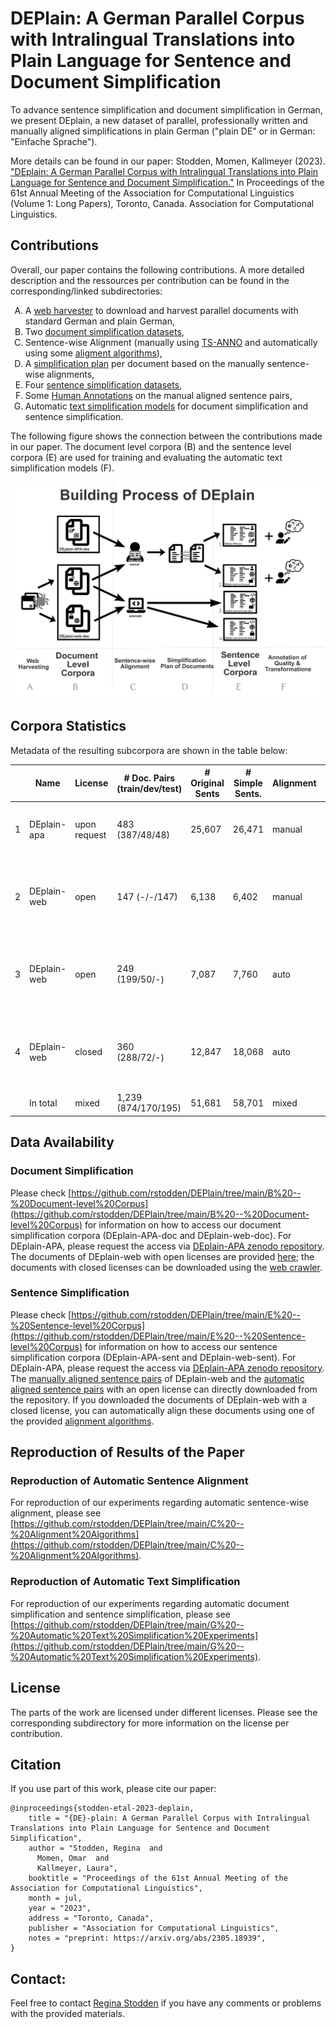 # DEPlain: A German Parallel Corpus with Intralingual Translations into Plain Language for Sentence and Document Simplification
To advance sentence simplification and document simplification in German, we present DEplain, a new dataset of parallel, professionally written and manually aligned simplifications in plain German ("plain DE" or in German: "Einfache Sprache"). 

More details can be found in our paper: Stodden, Momen, Kallmeyer (2023). ["DEplain: A German Parallel Corpus with Intralingual Translations into Plain Language for Sentence and Document Simplification."](https://arxiv.org/abs/2305.18939) In Proceedings of the 61st Annual Meeting of the Association for Computational Linguistics (Volume 1: Long Papers), Toronto, Canada. Association for Computational Linguistics.

## Contributions
Overall, our paper contains the following contributions. A more detailed description and the ressources per contribution can be found in the corresponding/linked subdirectories:
<ol type="A">
    <li> A <a target="_blank" href="https://github.com/rstodden/data_collection_german_simplification">web harvester</a> to download and harvest parallel documents with standard German and plain German, </li>
    <li> Two <a href="https://github.com/rstodden/DEPlain/tree/main/B%20--%20Document-level%20Corpus" target="_blank">document simplification datasets</a>,</li>
    <li> Sentence-wise Alignment (manually using <a href="https://github.com/rstodden/TS_annotation_tool" target="_blank">TS-ANNO</a> and automatically using some <a href="https://github.com/rstodden/DEPlain/tree/main/C%20--%20Alignment%20Algorithms" target="_blank">aligment algorithms</a>), </li>
    <li> A <a href="https://github.com/rstodden/DEPlain/tree/main/D%20--%20Simplification%20Plans" target="_blank">simplification plan</a> per document based on the manually sentence-wise alignments,</li>
    <li> Four <a href="https://github.com/rstodden/DEPlain/tree/main/E%20--%20Sentence-level%20Corpus" target="_blank">sentence simplification datasets</a>, </li>
    <li> Some <a href="https://github.com/rstodden/DEPlain/tree/main/F%20--%20Human%20Annotations" target="_blank">Human Annotations</a> on the manual aligned sentence pairs,</li>
    <li> Automatic <a href="https://github.com/rstodden/DEPlain/tree/main/G%20--%20Automatic%20Text%20Simplification%20Experiments" target="_blank">text simplification models</a> for document simplification and sentence simplification.</li>
    </li>
</ol>


The following figure  shows the connection between the contributions made in our paper. The document level corpora (B) and the sentence level corpora (E) are used for training and evaluating the automatic text simplification models (F). 

<img src="./building_process_of_deplain.svg" width="750">


## Corpora Statistics

Metadata of the resulting subcorpora are shown in the table below:

| | Name   | License | # Doc. Pairs (train/dev/test) | # Original Sents | # Simple Sents. | Alignment | # Sent. Pairs (train/dev/test) | Corpus Name Doc. | Corpus Name Sent.|
|--------|-------------------------------|------------------|------------------------|----------------------------|---------------------------|--------------------|-------------------------|--------------------|-------------------------|
|1 | DEplain-apa | upon request     | 483  (387/48/48)    | 25,607       | 26,471      | manual             | 13,122 (10,660/1,231/1,231)    | [DEplain-APA-doc](./B -- Document-level Corpus/DEplain-APA-doc) | [DEplain-APA-sent](./E -- Sentence-level Corpus/DEplain-APA-sent) |
|2| DEplain-web     | open             | 147  (-/-/147)     | 6,138        | 6,402       | manual             | 1,846  (-/-/1846)    | [DEplain-web-doc-manual-open](./B -- Document-level Corpus/DEplain-web-doc/manual/open) | [DEplain-web-sent-manual-open](./E -- Sentence-level Corpus/DEplain-web-sent-manual-open) |
|3| DEplain-web       | open             | 249 (199/50/-)     | 7,087        | 7,760       | auto               | 652 (514/138/-)      | [DEplain-web-doc-auto-open](./B -- Document-level Corpus/DEplain-web-doc/auto/open) | [DEplain-web-sent-auto-open](./E -- Sentence-level Corpus/DEplain-web-sent/auto/open) |
|4| DEplain-web       | closed           | 360 (288/72/-)     | 12,847       | 18,068      | auto               | 942  (767/175/-)      | [DEplain-web-doc-auto-closed](./B -- Document-level Corpus/DEplain-web-doc/auto/closed) | [DEplain-web-sent-auto-closed](./E -- Sentence-level Corpus/DEplain-web-sent/auto/closed) |
|| In total              | mixed            | 1,239 (874/170/195)   | 51,681       | 58,701      | mixed              | 16,562 (11,941/1,544/3,077)   | | |

## Data Availability
### Document Simplification
Please check [https://github.com/rstodden/DEPlain/tree/main/B%20--%20Document-level%20Corpus](https://github.com/rstodden/DEPlain/tree/main/B%20--%20Document-level%20Corpus) for information on how to access our document simplification corpora (DEplain-APA-doc and DEplain-web-doc). For DEplain-APA, please request the access via [DEplain-APA zenodo repository](https://zenodo.org/record/7674560). The documents of DEplain-web with open licenses are provided [here](https://github.com/rstodden/DEPlain/tree/main/B%20--%20Document-level%20Corpus/DEplain-web-doc); the documents with closed licenses can be downloaded using the [web crawler](https://github.com/rstodden/DEPlain/tree/main/A%20--%20Web%20Harvester).


### Sentence Simplification
Please check [https://github.com/rstodden/DEPlain/tree/main/E%20--%20Sentence-level%20Corpus](https://github.com/rstodden/DEPlain/tree/main/E%20--%20Sentence-level%20Corpus) for information on how to access our sentence simplification corpora (DEplain-APA-sent and DEplain-web-sent). For DEplain-APA, please request the access via [DEplain-APA zenodo repository](https://zenodo.org/record/7674560). The [manually aligned sentence pairs]((https://github.com/rstodden/DEPlain/tree/main/E%20--%20Sentence-level%20Corpus/DEplain-web-sent)) of DEplain-web and the [automatic aligned sentence pairs](https://github.com/rstodden/DEPlain/tree/main/E%20--%20Sentence-level%20Corpus/DEplain-web-sent) with an open license can directly downloaded from the repository. If you downloaded the documents of DEplain-web with a closed license, you can automatically align these documents using one of the provided [alignment algorithms](https://github.com/rstodden/DEPlain/tree/main/C%20--%20Alignment%20Algorithms).



## Reproduction of Results of the Paper
### Reproduction of Automatic Sentence Alignment
For reproduction of our experiments regarding automatic sentence-wise alignment, please see [https://github.com/rstodden/DEPlain/tree/main/C%20--%20Alignment%20Algorithms](https://github.com/rstodden/DEPlain/tree/main/C%20--%20Alignment%20Algorithms).

### Reproduction of Automatic Text Simplification
For reproduction of our experiments regarding automatic document simplification and sentence simplification, please see [https://github.com/rstodden/DEPlain/tree/main/G%20--%20Automatic%20Text%20Simplification%20Experiments](https://github.com/rstodden/DEPlain/tree/main/G%20--%20Automatic%20Text%20Simplification%20Experiments).


## License
The parts of the work are licensed under different licenses. Please see the corresponding subdirectory for more information on the license per contribution.

## Citation
If you use part of this work, please cite our paper:


```
@inproceedings{stodden-etal-2023-deplain,
    title = "{DE}-plain: A German Parallel Corpus with Intralingual Translations into Plain Language for Sentence and Document Simplification",
    author = "Stodden, Regina  and
      Momen, Omar  and
      Kallmeyer, Laura",
    booktitle = "Proceedings of the 61st Annual Meeting of the Association for Computational Linguistics",
    month = jul,
    year = "2023",
    address = "Toronto, Canada",
    publisher = "Association for Computational Linguistics",
    notes = "preprint: https://arxiv.org/abs/2305.18939",
}
```

## Contact:
Feel free to contact [Regina Stodden](emailto:regina.stodden@hhu.de) if you have any comments or problems with the provided materials.
